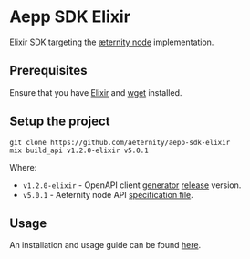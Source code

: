 # Aepp SDK Elixir

Elixir SDK targeting the [æternity node](https://github.com/aeternity/aeternity) implementation.

## Prerequisites
Ensure that you have [Elixir](https://elixir-lang.org/install.html) and [wget](https://www.gnu.org/software/wget/) installed.

## Setup the project

```
git clone https://github.com/aeternity/aepp-sdk-elixir
mix build_api v1.2.0-elixir v5.0.1
```
Where:
 - `v1.2.0-elixir` - OpenAPI client [generator](https://github.com/aeternity/openapi-generator/tree/elixir-adjustment#openapi-generator) [release](https://github.com/aeternity/openapi-generator/releases) version.
 - `v5.0.1` - Aeternity node API [specification file](https://github.com/aeternity/aeternity/blob/v5.0.1/apps/aehttp/priv/swagger.yaml).

## Usage
An installation and usage guide can be found [here](https://github.com/aeternity/aepp-sdk-elixir/tree/master/examples/usage.md).
